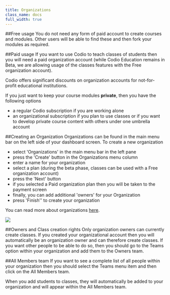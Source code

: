 ```yaml
---
title: Organizations
class_name: docs
full_width: true
---
```


##Free usage
You do not need any form of paid account to create courses and modules. Other users will be able to find these and then fork your modules as required.

##Paid usage
If you want to use Codio to teach classes of students then you will need a paid organization account (while Codio Education remains in Beta, we are allowing usage of the classes features with the Free organization account). 

Codio offers significant discounts on organization accounts for not-for-profit educational institutions. 

If you just want to keep your course modules **private**, then you have the following options

- a regular Codio subscription if you are working alone
- an organizational subscription if you plan to use classes or if you want to develop private course content with others under one umbrella account

##Creating an Organization
Organizations can be found in the main menu bar on the left side of your dashboard screen. To create a new organization

- select 'Organizations' in the main menu bar in the left pane
- press the 'Create' button in the Organizations menu column
- enter a name for your organization
- select a plan (during the beta phase, classes can be used with a Free organization account)
- press the 'Next' button 
- if you selected a Paid organization plan then you will be taken to the payment screen
- finally, you can add additional 'owners' for your Organization
- press 'Finish'' to create your organization

You can read more about organizations [here](/docs/dashboard/organizations).

![](docs/education/organizations.png)

##Owners and Class creation rights
Only organization owners can currently create classes. If you created your organizational account then you will automatically be an organization owner and can therefore create classes. If you want other people to be able to do so, then you should go to the Teams option within your organization and add them to the Owners team.

##All Members team
If you want to see a complete list of all people within your organization then you should select the Teams menu item and then click on the All Members team.

When you add students to classes, they will automatically be added to your organization and will appear within the All Members team.

